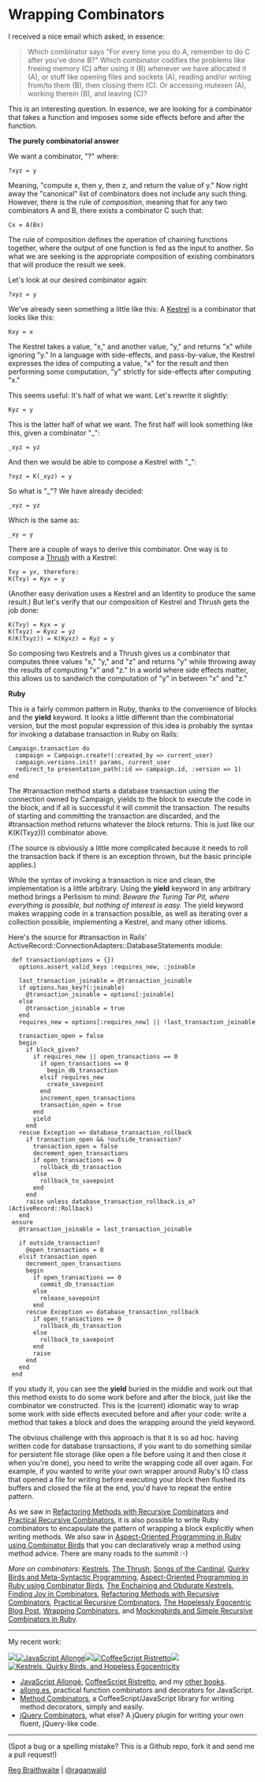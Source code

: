 Wrapping Combinators
===

I received a nice email which asked, in essence:

> Which combinator says "For every time you do A, remember to do C after you've done B?" Which combinator codifies the problems like freeing memory (C) after using it (B) whenever we have allocated it (A), or stuff like opening files and sockets (A), reading and/or writing from/to them (B), then closing them (C). Or accessing mutexen (A), working therein (B), and leaving (C)?

This is an interesting question. In essence, we are looking for a combinator that takes a function and imposes some side effects before and after the function.

**The purely combinatorial answer**

We want a combinator, "?" where:

    ?xyz = y
    
Meaning, "compute x, then y, then z, and return the value of y." Now right away the "canonical" list of combinators does not include any such thing. However, there is the rule of *composition*, meaning that for any two combinators A and B, there exists a combinator C such that:

    Cx = A(Bx)

The rule of composition defines the operation of chaining functions together, where the output of one function is fed as the input to another. So what we are seeking is the appropriate composition of existing combinators that will produce the result we seek. 

Let's look at our desired combinator again:

    ?xyz = y

We've already seen something a little like this: A [Kestrel](http://github.com/raganwald/homoiconic/blob/master/2008-10-29/kestrel.html "Kestrels") is a combinator that looks like this:

    Kxy = x

The Kestrel takes a value, "x," and another value, "y," and returns "x" while ignoring "y." In a language with side-effects, and pass-by-value, the Kestrel expresses the idea of computing a value, "x" for the result and then performing some computation, "y" strictly for side-effects after computing "x."

This seems useful: It's half of what we want. Let's rewrite it slightly:

    Kyz = y

This is the latter half of what we want. The first half will look something like this, given a combinator "\_":

    _xyz = yz
    
And then we would be able to compose a Kestrel with "\_":

    ?xyz = K(_xyz) = y

So what is "\_"? We have already decided:

    _xyz = yz

Which is the same as:

    _xy = y

There are a couple of ways to derive this combinator. One way is to compose a [Thrush](http://braythwayt.com/homoiconic/2008-10-30/thrush.html#readme) with a Kestrel:

    Txy = yx, therefore:
    K(Txy) = Kyx = y

(Another easy derivation uses a Kestrel and an Identity to produce the same result.) But let's verify that our composition of Kestrel and Thrush gets the job done:

    K(Txy) = Kyx = y
    K(Txyz) = Kyxz = yz
    K(K(Txyz)) = K(Kyxz) = Kyz = y
  
So composing two Kestrels and a Thrush gives us a combinator that computes three values "x," "y," and "z" and returns "y" while throwing away the results of computing "x" and "z." In a world where side effects matter, this allows us to sandwich the computation of "y" in between "x" and "z."

**Ruby**

This is a fairly common pattern in Ruby, thanks to the convenience of blocks and the **yield** keyword. It looks a little different than the combinatorial version, but the most popular expression of this idea is probably the syntax for invoking a database transaction in Ruby on Rails:

    Campaign.transaction do
      campaign = Campaign.create!(:created_by => current_user)
      campaign.versions.init! params, current_user
      redirect_to presentation_path(:id => campaign.id, :version => 1)
    end

The #transaction method starts a database transaction using the connection owned by Campaign, yields to the block to execute the code in the block, and if all is successful it will commit the transaction. The results of starting and committing the transaction are discarded, and the #transaction method returns whatever the block returns. This is just like our K(K(Txyz))) combinator above.

(The source is obviously a little more complicated because it needs to roll the transaction back if there is an exception thrown, but the basic principle applies.)

While the syntax of invoking a transaction is nice and clean, the implementation is a little arbitrary. Using the **yield** keyword in any arbitrary method brings a Perlisism to mind: *Beware the Turing Tar Pit, where everything is possible, but nothing of interest is easy.* The yield keyword makes wrapping code in a transaction possible, as well as iterating over a collection possible, implementing a Kestrel, and many other idioms.

Here's the source for #transaction in Rails' ActiveRecord::ConnectionAdapters::DatabaseStatements module:

     def transaction(options = {})
       options.assert_valid_keys :requires_new, :joinable

       last_transaction_joinable = @transaction_joinable
       if options.has_key?(:joinable)
         @transaction_joinable = options[:joinable]
       else
         @transaction_joinable = true
       end
       requires_new = options[:requires_new] || !last_transaction_joinable

       transaction_open = false
       begin
         if block_given?
           if requires_new || open_transactions == 0
             if open_transactions == 0
               begin_db_transaction
             elsif requires_new
               create_savepoint
             end
             increment_open_transactions
             transaction_open = true
           end
           yield
         end
       rescue Exception => database_transaction_rollback
         if transaction_open && !outside_transaction?
           transaction_open = false
           decrement_open_transactions
           if open_transactions == 0
             rollback_db_transaction
           else
             rollback_to_savepoint
           end
         end
         raise unless database_transaction_rollback.is_a?(ActiveRecord::Rollback)
       end
     ensure
       @transaction_joinable = last_transaction_joinable

       if outside_transaction?
         @open_transactions = 0
       elsif transaction_open
         decrement_open_transactions
         begin
           if open_transactions == 0
             commit_db_transaction
           else
             release_savepoint
           end
         rescue Exception => database_transaction_rollback
           if open_transactions == 0
             rollback_db_transaction
           else
             rollback_to_savepoint
           end
           raise
         end
       end
     end

If you study it, you can see the **yield** buried in the middle and work out that this method exists to do some work before and after the block, just like the combinator we constructed. This is the (current) idiomatic way to wrap some work with side effects executed before and after your code: write a method that takes a block and does the wrapping around the yield keyword.

The obvious challenge with this approach is that it is so ad hoc. having written code for database transactions, if you want to do something similar for persistent file storage (like open a file before using it and then close it when you're done), you need to write the wrapping code all over again. For example, if you wanted to write your own wrapper around Ruby's IO class that opened a file for writing before executing your block then flushed its buffers and closed the file at the end, you'd have to repeat the entire pattern.

As we saw in [Refactoring Methods with Recursive Combinators](http://braythwayt.com/homoiconic/2008-11-23/recursive_combinators.html) and [Practical Recursive Combinators](http://braythwayt.com/homoiconic/2008-11-26/practical_recursive_combinators.html), it is also possible to write Ruby combinators to encapsulate the pattern of wrapping a block explicitly when writing methods. We also saw in [Aspect-Oriented Programming in Ruby using Combinator Birds](http://braythwayt.com/homoiconic/2008-11-07/from_birds_that_compose_to_method_advice.html) that you can declaratively wrap a method using method advice. There are many roads to the summit :-)

_More on combinators_: [Kestrels](http://braythwayt.com/homoiconic/2008-10-29/kestrel.html#readme), [The Thrush](http://braythwayt.com/homoiconic/2008-10-30/thrush.html#readme), [Songs of the Cardinal](http://braythwayt.com/homoiconic/2008-10-31/songs_of_the_cardinal.html#readme), [Quirky Birds and Meta-Syntactic Programming](http://braythwayt.com/homoiconic/2008-11-04/quirky_birds_and_meta_syntactic_programming.html#readme), [Aspect-Oriented Programming in Ruby using Combinator Birds](http://braythwayt.com/homoiconic/2008-11-07/from_birds_that_compose_to_method_advice.html#readme), [The Enchaining and Obdurate Kestrels](http://braythwayt.com/homoiconic/2008-11-12/the_obdurate_kestrel.html#readme), [Finding Joy in Combinators](http://braythwayt.com/homoiconic/2008-11-16/joy.html#readme), [Refactoring Methods with Recursive Combinators](http://braythwayt.com/homoiconic/2008-11-23/recursive_combinators.html#readme), [Practical Recursive Combinators](http://braythwayt.com/homoiconic/2008-11-26/practical_recursive_combinators.html#readme), [The Hopelessly Egocentric Blog Post](http://braythwayt.com/homoiconic/2009-02-02/hopeless_egocentricity.html#readme), [Wrapping Combinators](http://braythwayt.com/homoiconic/2009-06-29/wrapping_combinators.html#readme), and [Mockingbirds and Simple Recursive Combinators in Ruby](https://github.com/raganwald/homoiconic/blob/master/2011/11/mockingbirds.html#readme).

---

My recent work:

![](http://i.minus.com/iL337yTdgFj7.png)[![JavaScript Allongé](http://i.minus.com/iW2E1A8M5UWe6.jpeg)](http://leanpub.com/javascript-allonge "JavaScript Allongé")![](http://i.minus.com/iL337yTdgFj7.png)[![CoffeeScript Ristretto](http://i.minus.com/iMmGxzIZkHSLD.jpeg)](http://leanpub.com/coffeescript-ristretto "CoffeeScript Ristretto")![](http://i.minus.com/iL337yTdgFj7.png)[![Kestrels, Quirky Birds, and Hopeless Egocentricity](http://i.minus.com/ibw1f1ARQ4bhi1.jpeg)](http://leanpub.com/combinators "Kestrels, Quirky Birds, and Hopeless Egocentricity")

* [JavaScript Allongé](http://leanpub.com/javascript-allonge), [CoffeeScript Ristretto](http://leanpub.com/coffeescript-ristretto), and my [other books](http://leanpub.com/u/raganwald).
* [allong.es](http://allong.es), practical function combinators and decorators for JavaScript.
* [Method Combinators](https://github.com/raganwald/method-combinators), a CoffeeScript/JavaScript library for writing method decorators, simply and easily.
* [jQuery Combinators](http://github.com/raganwald/jquery-combinators), what else? A jQuery plugin for writing your own fluent, jQuery-like code.  

---

(Spot a bug or a spelling mistake? This is a Github repo, fork it and send me a pull request!)

[Reg Braithwaite](http://braythwayt.com) | [@raganwald](http://twitter.com/raganwald)
